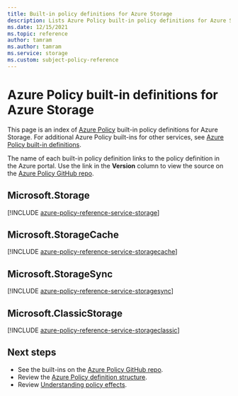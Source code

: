 ```yaml
---
title: Built-in policy definitions for Azure Storage
description: Lists Azure Policy built-in policy definitions for Azure Storage. These built-in policy definitions provide common approaches to managing your Azure resources.
ms.date: 12/15/2021
ms.topic: reference
author: tamram
ms.author: tamram
ms.service: storage
ms.custom: subject-policy-reference
---
```


# Azure Policy built-in definitions for Azure Storage

This page is an index of [Azure Policy](../../governance/policy/overview.md) built-in policy
definitions for Azure Storage. For additional Azure Policy built-ins for other services, see
[Azure Policy built-in definitions](../../governance/policy/samples/built-in-policies.md).

The name of each built-in policy definition links to the policy definition in the Azure portal. Use
the link in the **Version** column to view the source on the
[Azure Policy GitHub repo](https://github.com/Azure/azure-policy).

## Microsoft.Storage

[!INCLUDE [azure-policy-reference-service-storage](../../../includes/policy/reference/byrp/microsoft.storage.md)]

## Microsoft.StorageCache

[!INCLUDE [azure-policy-reference-service-storagecache](../../../includes/policy/reference/byrp/microsoft.storagecache.md)]

## Microsoft.StorageSync

[!INCLUDE [azure-policy-reference-service-storagesync](../../../includes/policy/reference/byrp/microsoft.storagesync.md)]

## Microsoft.ClassicStorage

[!INCLUDE [azure-policy-reference-service-storageclassic](../../../includes/policy/reference/byrp/microsoft.classicstorage.md)]

## Next steps

- See the built-ins on the [Azure Policy GitHub repo](https://github.com/Azure/azure-policy).
- Review the [Azure Policy definition structure](../../governance/policy/concepts/definition-structure.md).
- Review [Understanding policy effects](../../governance/policy/concepts/effects.md).
